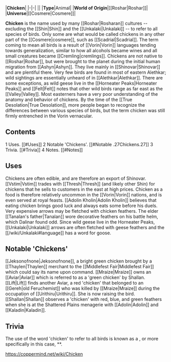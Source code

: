 |**Chicken**|
|-|-|
||
|**Type**|Animal|
|**World of Origin**|[[Roshar\|Roshar]]|
|**Universe**|[[Cosmere\|Cosmere]]|

**Chicken** is the name used by many [[Roshar\|Rosharan]] cultures -- excluding the [[Shin\|Shin]] and the [[Unkalaki\|Unkalaki]] -- to refer to all species of birds. Only some are what would be called chickens in any other part of the [[Cosmere\|cosmere]], such as [[Scadrial\|Scadrial]]. The term coming to mean all birds is a result of [[Vorin\|Vorin]] languages tending towards generalization, similar to how all alcohols became wines and all small creatures became [[Cremling\|cremlings]].
Chickens are not native to [[Roshar\|Roshar]], but were brought to the planet during the initial human migration from [[Ashyn\|Ashyn]]. They live mainly in [[Shinovar\|Shinovar]] and are plentiful there. Very few birds are found in most of eastern Alethkar; wild sightings are essentially unheard of in [[Alethkar\|Alethkar]]. There are some exceptions, as wild geese live in the [[Horneater Peaks\|Horneater Peaks]] and [[Felt\|Felt]] notes that other wild birds range as far east as the [[Valley\|Valley]].
Most easterners have a very poor understanding of the anatomy and behavior of chickens. By the time of the [[True Desolation\|True Desolation]], more people began to recognize the differences between various species of birds, but the term chicken was still firmly entrenched in the Vorin vernacular.

## Contents

1 Uses. [[#Uses]] 
2 Notable 'Chickens'. [[#Notable .27Chickens.27]] 
3 Trivia. [[#Trivia]] 
4 Notes. [[#Notes]] 


## Uses
Chickens are often edible, and are therefore an export of Shinovar. [[Vstim\|Vstim]] trades with [[Thresh\|Thresh]] (and likely other Shin) for chickens that he sells to customers in the east at high prices. Chicken as a food is therefore relatively uncommon in the [[Vorin\|Vorin]] nations, and is even served at royal feasts. [[Adolin Kholin\|Adolin Kholin]] believes that eating chicken brings good luck and always eats some before his duels.
Very expensive arrows may be fletched with chicken feathers. The elder [[Tanalan's father\|Tanalan]] wore decorative feathers on his battle helm, which Dalinar found odd. Since wild geese live in the Horneater Peaks, [[Unkalaki\|Unkalaki]] arrows are often fletched with geese feathers and the [[/wiki/Unkalaki#language]] has a word for goose.

## Notable 'Chickens'
[[Jeksonofnone\|Jeksonofnone]], a bright green chicken brought by a [[Thaylen\|Thaylen]] merchant to the [[Middlefest Fair\|Middlefest Fair]] which could say its name upon command.
[[Mraize\|Mraize]] owns an [[Aviar\|Aviar]] which is referred to as a 'green chicken' by Shallan.
[[Lift\|Lift]] finds another Aviar, a red 'chicken' that belonged to an [[Gereh\|old Feruchemist]] who was killed by [[Mraize\|Mraize]] during the occupation of [[Urithiru\|Urithiru]]. She is now raising the bird.
[[Shallan\|Shallan]] observes a 'chicken' with red, blue, and green feathers when she is at the Shattered Plains menagerie with [[Adolin\|Adolin]] and [[Kaladin\|Kaladin]].
## Trivia
The use of the word 'chicken' to refer to all birds is known as a , or more specifically in this case, **.


https://coppermind.net/wiki/Chicken